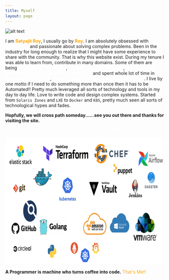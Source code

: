 ```yaml
---
title: Myself
layout: page
---
```


<img src="/assets/uploads/developer.gif" alt="alt text" height="350" width="500"/>


I am <span style="color: orange">**Satyajit Roy**</span>, I usually go by <span style="color: orange">**Roy**</span>. I am absolutely obsessed with <span style="color: white">technology</span> and passionate about solving complex problems. Been in the industry for long enough to realize that I might have some experience to share with the community. That is why this website exist. During my tenure I was able to learn from, contribute in many domains. Some of them are being <span style="color: white">Software Development</span>, <span style="color: white">Architecting Infrastructure</span>, <span style="color: white">Managing and Maintaining highly scalable environments</span> and spent whole lot of time in <span style="color: white">**DevOps/SRE Domain**</span>, <span style="color: white">**building highly efficient, tech savvy teams**</span>. I live by one motto if I need to do something more than once then it has to be Automated!! Pretty much leveraged all sorts of technology and tools in my day to day life. Love to write code and design complex systems. Started from `Solaris Zones` and `LXE` to `Docker` and `K8S`, pretty much seen all sorts of technological hypes and fades. 

**Hopfully, we will cross path someday......see you out there and thanks for visiting the site.**

<span style="color: white"> A Small glimpse of technological stacks I got my hands on</span>

<img src="https://raw.githubusercontent.com/kodelint/blog-images/main/common/stacks.jpeg" alt="alt text" height="400" width="1000"/>

<span style="font-weight: bold">A Programmer is machine who turns coffee into code.</span> <span style="color: orange"> That's Me!! </span>
